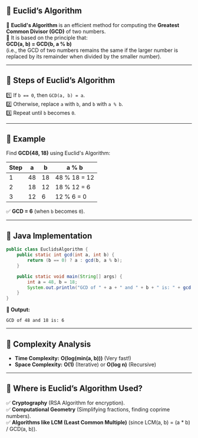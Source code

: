 ## **📌 Euclid’s Algorithm**

🔹 **Euclid's Algorithm** is an efficient method for computing the **Greatest Common Divisor (GCD)** of two numbers.  
🔹 It is based on the principle that:  
 **GCD(a, b) = GCD(b, a % b)**  
 (i.e., the GCD of two numbers remains the same if the larger number is replaced by its remainder when divided by the smaller number).

---

## **🔹 Steps of Euclid’s Algorithm**

1️⃣ If `b == 0`, then `GCD(a, b) = a`.  
2️⃣ Otherwise, replace `a` with `b`, and `b` with `a % b`.  
3️⃣ Repeat until `b` becomes `0`.

---

## **🔹 Example**

Find **GCD(48, 18)** using Euclid's Algorithm:

| Step | a   | b   | a % b        |
| ---- | --- | --- | ------------ |
| 1    | 48  | 18  | 48 % 18 = 12 |
| 2    | 18  | 12  | 18 % 12 = 6  |
| 3    | 12  | 6   | 12 % 6 = 0   |

✅ **GCD = 6** (when `b` becomes `0`).

---

## **🔹 Java Implementation**

```java
public class EuclidsAlgorithm {
    public static int gcd(int a, int b) {
        return (b == 0) ? a : gcd(b, a % b);
    }

    public static void main(String[] args) {
        int a = 48, b = 18;
        System.out.println("GCD of " + a + " and " + b + " is: " + gcd(a, b));
    }
}
```

**🔹 Output:**

```
GCD of 48 and 18 is: 6
```

---

## **🔹 Complexity Analysis**

- **Time Complexity:** **O(log(min(a, b)))** (Very fast!)
- **Space Complexity:** **O(1)** (Iterative) or **O(log n)** (Recursive)

---

## **🔹 Where is Euclid’s Algorithm Used?**

✅ **Cryptography** (RSA Algorithm for encryption).  
✅ **Computational Geometry** (Simplifying fractions, finding coprime numbers).  
✅ **Algorithms like LCM (Least Common Multiple)** (since LCM(a, b) = (a \* b) / GCD(a, b)).
